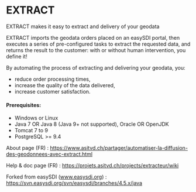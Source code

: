 EXTRACT
======

EXTRACT makes it easy to extract and delivery of your geodata

EXTRACT imports the geodata orders placed on an easySDI portal, 
then executes a series of pre-configured tasks to extract the requested data,
and returns the result to the customer: with or without human intervention, you define it!

By automating the process of extracting and delivering your geodata, you:
* reduce order processing times,
* increase the quality of the data delivered,
* increase customer satisfaction. 

#### Prerequisites:
* Windows or Linux
* Java 7 OR Java 8 (Java 9+ not supported), Oracle OR OpenJDK
* Tomcat 7 to 9
* PostgreSQL >= 9.4

About page (FR) : https://www.asitvd.ch/partager/automatiser-la-diffusion-des-geodonnees-avec-extract.html

Help & doc page (FR) : https://projets.asitvd.ch/projects/extracteur/wiki

Forked from easySDI (www.easysdi.org) : https://svn.easysdi.org/svn/easysdi/branches/4.5.x/java
